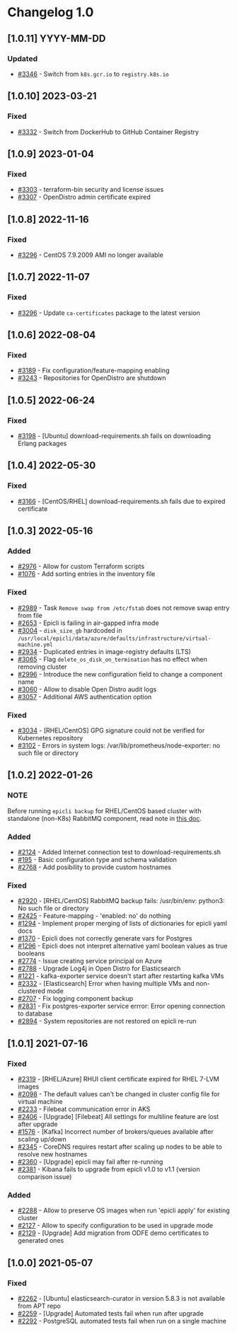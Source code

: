 # Changelog 1.0

## [1.0.11] YYYY-MM-DD

### Updated

- [#3346](https://github.com/epiphany-platform/epiphany/issues/3346) - Switch from `k8s.gcr.io` to `registry.k8s.io`

## [1.0.10] 2023-03-21

### Fixed

- [#3332](https://github.com/epiphany-platform/epiphany/issues/3332) - Switch from DockerHub to GitHub Container Registry

## [1.0.9] 2023-01-04

### Fixed

- [#3303](https://github.com/epiphany-platform/epiphany/issues/3303) - terraform-bin security and license issues
- [#3307](https://github.com/epiphany-platform/epiphany/issues/3307) - OpenDistro admin certificate expired

## [1.0.8] 2022-11-16

### Fixed

- [#3296](https://github.com/epiphany-platform/epiphany/issues/3299) - CentOS 7.9.2009 AMI no longer available

## [1.0.7] 2022-11-07

### Fixed

- [#3296](https://github.com/epiphany-platform/epiphany/issues/3296) - Update `ca-certificates` package to the latest version

## [1.0.6] 2022-08-04

### Fixed

- [#3189](https://github.com/epiphany-platform/epiphany/issues/3189) - Fix configuration/feature-mapping enabling
- [#3243](https://github.com/epiphany-platform/epiphany/issues/3243) - Repositories for OpenDistro are shutdown

## [1.0.5] 2022-06-24

### Fixed

- [#3198](https://github.com/epiphany-platform/epiphany/issues/3198) - [Ubuntu] download-requirements.sh fails on downloading Erlang packages

## [1.0.4] 2022-05-30

### Fixed

- [#3166](https://github.com/epiphany-platform/epiphany/issues/3166) - [CentOS/RHEL] download-requirements.sh fails due to expired certificate

## [1.0.3] 2022-05-16

### Added

- [#2976](https://github.com/epiphany-platform/epiphany/issues/2976) - Allow for custom Terraform scripts
- [#1076](https://github.com/epiphany-platform/epiphany/issues/1076) - Add sorting entries in the inventory file

### Fixed

- [#2989](https://github.com/epiphany-platform/epiphany/issues/2989) - Task `Remove swap from /etc/fstab` does not remove swap entry from file
- [#2653](https://github.com/epiphany-platform/epiphany/issues/2653) - Epicli is failing in air-gapped infra mode
- [#3004](https://github.com/epiphany-platform/epiphany/issues/3004) - `disk_size_gb` hardcoded in `/usr/local/epicli/data/azure/defaults/infrastructure/virtual-machine.yml`
- [#2934](https://github.com/epiphany-platform/epiphany/issues/2934) - Duplicated entries in image-registry defaults (LTS)
- [#3065](https://github.com/epiphany-platform/epiphany/issues/3065) - Flag `delete_os_disk_on_termination` has no effect when removing cluster
- [#2996](https://github.com/epiphany-platform/epiphany/issues/2996) - Introduce the new configuration field to change a component name
- [#3060](https://github.com/epiphany-platform/epiphany/issues/3060) - Allow to disable Open Distro audit logs
- [#3057](https://github.com/epiphany-platform/epiphany/issues/3057) - Additional AWS authentication option

### Fixed

- [#3034](https://github.com/epiphany-platform/epiphany/issues/3034) - [RHEL/CentOS] GPG signature could not be verified for Kubernetes repository
- [#3102](https://github.com/epiphany-platform/epiphany/issues/3102) - Errors in system logs: /var/lib/prometheus/node-exporter: no such file or directory

## [1.0.2] 2022-01-26

### NOTE ###

Before running `epicli backup` for RHEL/CentOS based cluster with standalone (non-K8s) RabbitMQ component,
read note in [this doc](docs/home/howto/BACKUP.md#1-how-to-perform-backup).

### Added

- [#2124](https://github.com/epiphany-platform/epiphany/issues/2124) - Added Internet connection test to download-requirements.sh
- [#195](https://github.com/epiphany-platform/epiphany/issues/195) - Basic configuration type and schema validation
- [#2768](https://github.com/epiphany-platform/epiphany/issues/2768) - Add posibility to provide custom hostnames

### Fixed

- [#2920](https://github.com/epiphany-platform/epiphany/issues/2920) - [RHEL/CentOS] RabbitMQ backup fails: /usr/bin/env: python3: No such file or directory
- [#2425](https://github.com/epiphany-platform/epiphany/issues/2425) - Feature-mapping - 'enabled: no' do nothing
- [#1294](https://github.com/epiphany-platform/epiphany/issues/1294) - Implement proper merging of lists of dictionaries for epicli yaml docs
- [#1370](https://github.com/epiphany-platform/epiphany/issues/1370) - Epicli does not correctly generate vars for Postgres
- [#1296](https://github.com/epiphany-platform/epiphany/issues/1296) - Epicli does not interpret alternative yaml boolean values as true booleans
- [#2774](https://github.com/epiphany-platform/epiphany/issues/2774) - Issue creating service principal on Azure
- [#2788](https://github.com/epiphany-platform/epiphany/issues/2788) - Upgrade Log4j in Open Distro for Elasticsearch
- [#1221](https://github.com/epiphany-platform/epiphany/issues/1221) - kafka-exporter service doesn't start after restarting kafka VMs
- [#2332](https://github.com/epiphany-platform/epiphany/issues/2332) - [Elasticsearch] Error when having multiple VMs and non-clustered mode
- [#2707](https://github.com/epiphany-platform/epiphany/issues/2707) - Fix logging component backup
- [#2831](https://github.com/epiphany-platform/epiphany/issues/2831) - Fix postgres-exporter service errror: Error opening connection to database
- [#2894](https://github.com/epiphany-platform/epiphany/issues/2894) - System repositories are not restored on epicli re-run

## [1.0.1] 2021-07-16

### Fixed

- [#2319](https://github.com/epiphany-platform/epiphany/issues/2319) - [RHEL/Azure] RHUI client certificate expired for RHEL 7-LVM images
- [#2098](https://github.com/epiphany-platform/epiphany/issues/2098) - The default values can't be changed in cluster config file for virtual machine
- [#2233](https://github.com/epiphany-platform/epiphany/issues/2233) - Filebeat communication error in AKS
- [#2406](https://github.com/epiphany-platform/epiphany/issues/2406) - [Upgrade] [Filebeat] All settings for multiline feature are lost after upgrade
- [#1576](https://github.com/epiphany-platform/epiphany/issues/1576) - [Kafka] Incorrect number of brokers/queues available after scaling up/down
- [#2345](https://github.com/epiphany-platform/epiphany/issues/2345) - CoreDNS requires restart after scaling up nodes to be able to resolve new hostnames
- [#2360](https://github.com/epiphany-platform/epiphany/issues/2360) - [Upgrade] epicli may fail after re-running
- [#2381](https://github.com/epiphany-platform/epiphany/issues/2381) - Kibana fails to upgrade from epicli v1.0 to v1.1 (version comparison issue)

### Added

- [#2288](https://github.com/epiphany-platform/epiphany/issues/2288) - Allow to preserve OS images when run 'epicli apply' for existing cluster
- [#2127](https://github.com/epiphany-platform/epiphany/issues/2127) - Allow to specify configuration to be used in upgrade mode
- [#2129](https://github.com/epiphany-platform/epiphany/issues/2129) - [Upgrade] Add migration from ODFE demo certificates to generated ones

## [1.0.0] 2021-05-07

### Fixed

- [#2262](https://github.com/epiphany-platform/epiphany/issues/2262) - [Ubuntu] elasticsearch-curator in version 5.8.3 is not available from APT repo
- [#2259](https://github.com/epiphany-platform/epiphany/issues/2259) - [Upgrade] Automated tests fail when run after upgrade
- [#2292](https://github.com/epiphany-platform/epiphany/issues/2292) - PostgreSQL automated tests fail when run on a single machine
